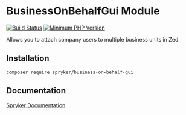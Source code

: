 # BusinessOnBehalfGui Module
[![Build Status](https://travis-ci.org/spryker/business-on-behalf-gui.svg)](https://travis-ci.org/spryker/business-on-behalf-gui)
[![Minimum PHP Version](https://img.shields.io/badge/php-%3E%3D%207.3-8892BF.svg)](https://php.net/)

Allows you to attach company users to multiple business units in Zed.
## Installation

```
composer require spryker/business-on-behalf-gui
```

## Documentation

[Spryker Documentation](https://academy.spryker.com/developing_with_spryker/module_guide/modules.html)
